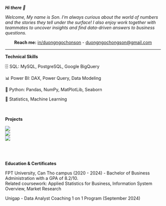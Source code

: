 ***Hi there 👋***

*Welcome, My name is Son. I’m always curious about the world of numbers and the stories they tell under the surface! I also enjoy work together with teammates to uncover insights and find data-driven answers to business questions.*

<div align="center">

**Reach me:**
[in/duongngochonson](https://www.linkedin.com/in/duongngochongson/) - duongngochongson@gmail.com

</div>

---

**Technical Skills**

🗄️ SQL: MySQL, PostgreSQL, Google BigQuery

📊 Power BI: DAX, Power Query, Data Modeling

🔗 Python: Pandas, NumPy, MatPlotLib, Seaborn

🤖 Statistics, Machine Learning<br><br><br>


**Projects**

<a href="https://github.com/duongngochongson/SQL-eCommerce-User-Behavior-Exploration">
  <img src="https://github-readme-stats.vercel.app/api/pin/?username=duongngochongson&repo=SQL-eCommerce-User-Behavior-Exploration&theme=light&bg_color=E6E6FA" />
</a><br>  
<a href="https://github.com/duongngochongson/Power-BI-Purchasing-Department-Performance-Visualization">
  <img src="https://github-readme-stats.vercel.app/api/pin/?username=duongngochongson&repo=Power-BI-Purchasing-Department-Performance-Visualization&theme=light&bg_color=E6E6FA" />
</a><br>
<a href="https://github.com/duongngochongson/Python-Retailer-RFM-Model-Analysis">
  <img src="https://github-readme-stats.vercel.app/api/pin/?username=duongngochongson&repo=Python-Retailer-RFM-Model-Analysis&theme=light&bg_color=E6E6FA" />
</a><br>  
<br><br><br>

**Education & Certificates**

FPT University, Can Tho campus (2020 - 2024) - Bachelor of Business Administration with a GPA of 8.2/10.<br>
Related coursework: Applied Statistics for Business, Information System Overview, Market Research

Unigap - Data Analyst Coaching 1 on 1 Program (September 2024)
